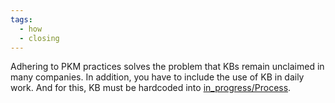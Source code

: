 ```yaml
---
tags:
  - how
  - closing
---
```


Adhering to PKM practices solves the problem that KBs remain unclaimed in many companies. In addition, you have to include the use of KB in daily work. And for this, KB must be hardcoded into [in_progress/Process](..\in_progress\Process.md).
